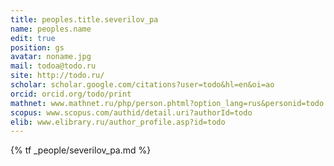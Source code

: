 ```yaml
---
title: peoples.title.severilov_pa
name: peoples.name
edit: true
position: gs
avatar: noname.jpg
mail: todoa@todo.ru
site: http://todo.ru/
scholar: scholar.google.com/citations?user=todo&hl=en&oi=ao
orcid: orcid.org/todo/print
mathnet: www.mathnet.ru/php/person.phtml?option_lang=rus&personid=todo
scopus: www.scopus.com/authid/detail.uri?authorId=todo
elib: www.elibrary.ru/author_profile.asp?id=todo
---
```


{% tf _people/severilov_pa.md %}
